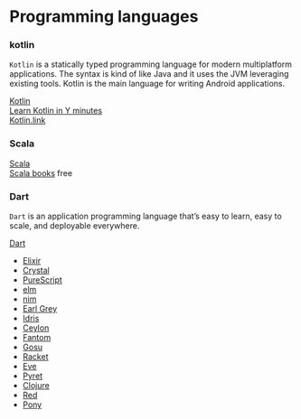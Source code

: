 # Programming languages

### kotlin
`Kotlin` is a statically typed programming language for modern multiplatform applications.
The syntax is kind of like Java and it uses the JVM leveraging existing tools. Kotlin
is the main language for writing Android applications.

[Kotlin](http://kotlinlang.org/)  
[Learn Kotlin in Y minutes](https://learnxinyminutes.com/docs/kotlin/)  
[Kotlin.link](https://kotlin.link/)



### Scala

[Scala](http://www.scala-lang.org/)  
[Scala books](http://underscore.io/books/) free



### Dart  
`Dart` is an application programming language that’s easy to learn, easy to scale, and deployable everywhere. 

[Dart](https://www.dartlang.org/)

* [Elixir](http://elixir-lang.org/)
* [Crystal](https://crystal-lang.org/)
* [PureScript](http://www.purescript.org/)
* [elm](http://elm-lang.org/)
* [nim](http://nim-lang.org/)
* [Earl Grey](http://www.earl-grey.io/)
* [Idris](http://www.idris-lang.org/)
* [Ceylon](https://ceylon-lang.org/)
* [Fantom](http://fantom.org/)
* [Gosu](http://gosu-lang.github.io/)
* [Racket](http://racket-lang.org/)
* [Eve](http://witheve.com/)
* [Pyret](http://www.pyret.org/)
* [Clojure](http://clojure.org/)
* [Red](http://www.red-lang.org/)  
* [Pony](http://www.ponylang.org/)
